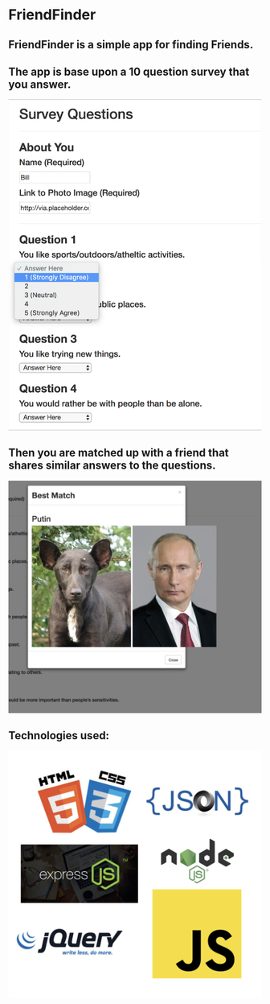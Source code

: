 # FriendFinder
## FriendFinder is a simple app for finding Friends.

## The app is base upon a 10 question survey that you answer.

![questions](/images/question.png)

## Then you are matched up with a friend that shares similar answers to the questions.

![choosen friend](/images/friend.png)

## Technologies used:

![tech](/images/tech.png)
